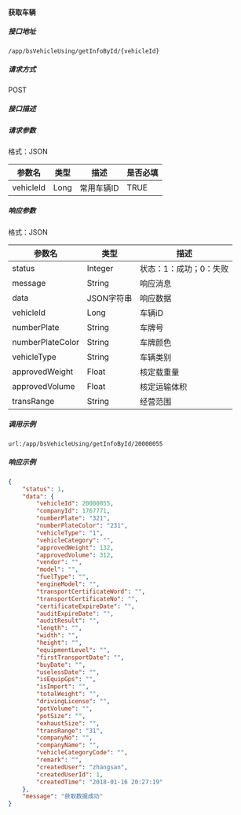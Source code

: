 #### 获取车辆

##### 接口地址

```
/app/bsVehicleUsing/getInfoById/{vehicleId}
```

##### 请求方式

POST

##### 接口描述

##### 请求参数

格式：JSON

| 参数名 | 类型 | 描述 | 是否必填 |
| --- | --- | --- | --- |
|vehicleId| Long| 常用车辆ID | TRUE|

##### 响应参数

格式：JSON

| 参数名 | 类型 | 描述 |
| --- | --- | --- |
| status| Integer | 状态：1：成功；0：失败 |
| message| String | 响应消息 |
| data| JSON字符串| 响应数据 |
| vehicleId| Long| 车辆iD |
| numberPlate| String | 车牌号 | 
| numberPlateColor| String | 车牌颜色 | 
| vehicleType| String |  车辆类别  | 
| approvedWeight| Float| 核定载重量 | 
| approvedVolume| Float | 核定运输体积|
| transRange| String | 经营范围 | 


##### 调用示例

```
url:/app/bsVehicleUsing/getInfoById/20000055
```

##### 响应示例

``` json
{
    "status": 1,
    "data": {
        "vehicleId": 20000055,
        "companyId": 1767771,
        "numberPlate": "321",
        "numberPlateColor": "231",
        "vehicleType": "1",
        "vehicleCategory": "",
        "approvedWeight": 132,
        "approvedVolume": 312,
        "vendor": "",
        "model": "",
        "fuelType": "",
        "engineModel": "",
        "transportCertificateWord": "",
        "transportCertificateNo": "",
        "certificateExpireDate": "",
        "auditExpireDate": "",
        "auditResult": "",
        "length": "",
        "width": "",
        "height": "",
        "equipmentLevel": "",
        "firstTransportDate": "",
        "buyDate": "",
        "uselessDate": "",
        "isEquipGps": "",
        "isImport": "",
        "totalWeight": "",
        "drivingLicense": "",
        "potVolume": "",
        "potSize": "",
        "exhaustSize": "",
        "transRange": "31",
        "companyNo": "",
        "companyName": "",
        "vehicleCategoryCode": "",
        "remark": "",
        "createdUser": "zhangsan",
        "createdUserId": 1,
        "createdTime": "2018-01-16 20:27:19"
    },
    "message": "获取数据成功"
}
```

